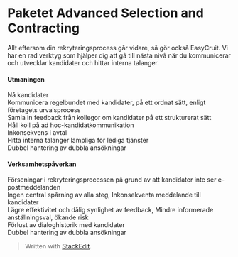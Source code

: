 
# Paketet Advanced Selection and Contracting

Allt eftersom din rekryteringsprocess går vidare, så gör också EasyCruit. Vi har en rad verktyg som hjälper dig att gå till nästa nivå när du kommunicerar och utvecklar kandidater och hittar interna talanger.

#### Utmaningen
<p>Nå kandidater<br>
Kommunicera regelbundet med kandidater, på ett ordnat sätt, enligt företagets urvalsprocess<br>
Samla in feedback från kollegor om kandidater på ett strukturerat sätt<br>
Håll koll på ad hoc-kandidatkommunikation<br>
Inkonsekvens i avtal<br>
Hitta interna talanger lämpliga för lediga tjänster<br>
Dubbel hantering av dubbla ansökningar</p>

#### Verksamhetspåverkan
<p>Förseningar i rekryteringsprocessen på grund av att kandidater inte ser e-postmeddelanden<br>
Ingen central spårning av alla steg, 
Inkonsekventa meddelande till kandidater<br>
Lägre effektivitet och dålig synlighet av feedback,
Mindre informerade anställningsval, ökande risk<br>
Förlust av dialoghistorik med kandidater<br> 
Dubbel hantering av dubbla ansökningar</p>

> Written with [StackEdit](https://stackedit.io/).
<!--stackedit_data:
eyJoaXN0b3J5IjpbLTE2MjMxODc2OTIsLTEwNjgyMjU4NDYsLT
E1MzE1Mzc5NDJdfQ==
-->